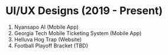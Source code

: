 # UI/UX Designs (2019 - Present)

1. Nyansapo AI (Mobile App)
2. Georgia Tech Mobile Ticketing System (Mobile App)
3. Helluva Hog Trap (Website)
4. Football Playoff Bracket (TBD)
